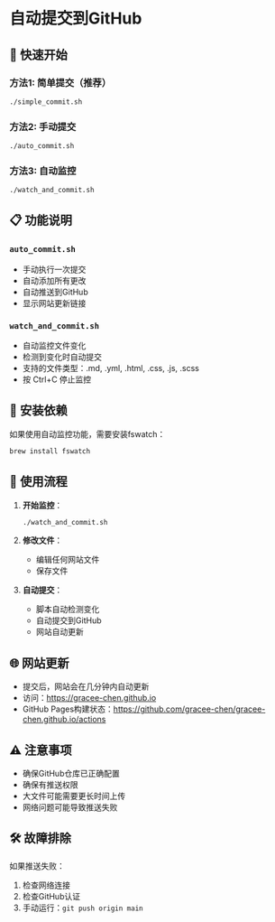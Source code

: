 # 自动提交到GitHub

## 🚀 快速开始

### 方法1: 简单提交（推荐）
```bash
./simple_commit.sh
```

### 方法2: 手动提交
```bash
./auto_commit.sh
```

### 方法3: 自动监控
```bash
./watch_and_commit.sh
```

## 📋 功能说明

### `auto_commit.sh`
- 手动执行一次提交
- 自动添加所有更改
- 自动推送到GitHub
- 显示网站更新链接

### `watch_and_commit.sh`
- 自动监控文件变化
- 检测到变化时自动提交
- 支持的文件类型：.md, .yml, .html, .css, .js, .scss
- 按 Ctrl+C 停止监控

## 🔧 安装依赖

如果使用自动监控功能，需要安装fswatch：
```bash
brew install fswatch
```

## 📝 使用流程

1. **开始监控**：
   ```bash
   ./watch_and_commit.sh
   ```

2. **修改文件**：
   - 编辑任何网站文件
   - 保存文件

3. **自动提交**：
   - 脚本自动检测变化
   - 自动提交到GitHub
   - 网站自动更新

## 🌐 网站更新

- 提交后，网站会在几分钟内自动更新
- 访问：https://gracee-chen.github.io
- GitHub Pages构建状态：https://github.com/gracee-chen/gracee-chen.github.io/actions

## ⚠️ 注意事项

- 确保GitHub仓库已正确配置
- 确保有推送权限
- 大文件可能需要更长时间上传
- 网络问题可能导致推送失败

## 🛠 故障排除

如果推送失败：
1. 检查网络连接
2. 检查GitHub认证
3. 手动运行：`git push origin main`
